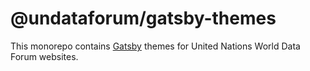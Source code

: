 # @undataforum/gatsby-themes

This monorepo contains [Gatsby](https://www.gatsbyjs.org/) themes for United
Nations World Data Forum websites.
